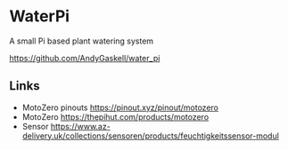 # WaterPi
A small Pi based plant watering system

https://github.com/AndyGaskell/water_pi

## Links
* MotoZero pinouts https://pinout.xyz/pinout/motozero
* MotoZero https://thepihut.com/products/motozero
* Sensor https://www.az-delivery.uk/collections/sensoren/products/feuchtigkeitssensor-modul



